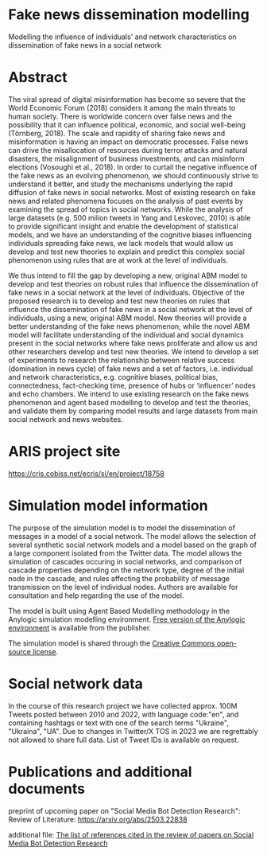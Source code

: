 # Fake news dissemination modelling
Modelling the influence of individuals' and network characteristics on dissemination of fake news in a social network

# Abstract
The viral spread of digital misinformation has become so severe that the World Economic Forum (2018) considers it among the main threats to human society. There is worldwide concern over false news and the possibility that it can influence political, economic, and social well-being (Törnberg, 2018). The scale and rapidity of sharing fake news and misinformation is having an impact on democratic processes. False news can drive the misallocation of resources during terror attacks and natural disasters, the misalignment of business investments, and can misinform elections (Vosoughi et al., 2018). In order to curtail the negative influence of the fake news as an evolving phenomenon, we should continuously strive to understand it better, and study the mechanisms underlying the rapid diffusion of fake news in social networks. Most of existing research on fake news and related phenomena focuses on the analysis of past events by examining the spread of topics in social networks. While the analysis of large datasets (e.g. 500 milion tweets in Yang and Leskovec, 2010) is able to provide significant insight and enable the development of statistical models, and we have an understanding of the cognitive biases influencing individuals spreading fake news, we lack models that would allow us develop and test new theories to explain and predict this complex social phenomenon using rules that are at work at the level of individuals. 

We thus intend to fill the gap by developing a new, original ABM model to develop and test theories on robust rules that influence the dissemination of fake news in a social network at the level of individuals. Objective of the proposed research is to develop and test new theories on rules that influence the dissemination of fake news in a social network at the level of individuals, using a new, original ABM model. New theories will provide a better understanding of the fake news phenomenon, while the novel ABM model will facilitate understanding of the individual and social dynamics present in the social networks where fake news proliferate and allow us and other researchers develop and test new theories. We intend to develop a set of experiments to research the relationship between relative success (domination in news cycle) of fake news and a set of factors, i.e. individual and network characteristics, e.g. cognitive biases, political bias, connectedness, fact-checking time, presence of hubs or ‘influencer’ nodes and echo chambers. We intend to use existing research on the fake news phenomenon and agent based modelling to develop and test the theories, and validate them by comparing model results and large datasets from main social network and news websites.

# ARIS project site
https://cris.cobiss.net/ecris/si/en/project/18758

# Simulation model information
The purpose of the simulation model is to model the dissemination of messages in a model of a social network. The model allows the selection of several synthetic social network models and a model based on the graph of a large component isolated from the Twitter data. The model allows the simulation of cascades occuring in social networks, and comparison of cascade properties depending on the network type, degree of the initial node in the cascade, and rules affecting the probability of message transmission on the level of individual nodes. Authors are available for consultation and help regarding the use of the model.

The model is built using Agent Based Modelling methodology in the Anylogic simulation modelling environment. [Free version of the Anylogic environment](https://www.anylogic.com/downloads/personal-learning-edition-download/) is available from the publisher.

The simulation model is shared through the [Creative Commons open-source license](https://creativecommons.org/licenses/by/4.0/).

# Social network data
In the course of this research project we have collected approx. 100M Tweets posted between 2010 and 2022, with language code:"en", and containing hashtags or text with one of the search terms "Ukraine", "Ukraina", "UA". Due to changes in Twitter/X TOS in 2023 we are regrettably not allowed to share full data. List of Tweet IDs is available on request.

# Publications and additional documents

preprint of upcoming paper on "Social Media Bot Detection Research": Review of Literature: https://arxiv.org/abs/2503.22838

additional file: [The list of references cited in the review of papers on Social Media Bot Detection Research](https://github.com/Faculty-of-information-studies/Fake-news-dissemination-modelling/blob/d18ecf0365e7d213bb4fbf30a84d038571ec7fe5/Rodic_2025_-_Social_Media_Bot_Detection_Research_Review_of_Literature%20-%20Add1.%20REFERENCES%20CITED.pdf)

